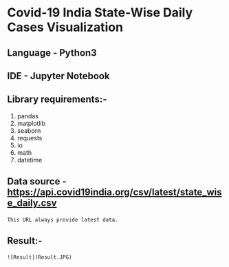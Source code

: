 # Covid-19 India State-Wise Daily Cases Visualization

## Language - Python3

## IDE - Jupyter Notebook

## Library requirements:-
1. pandas
2. matplotlib
3. seaborn
4. requests
5. io
6. math
7. datetime

## Data source - https://api.covid19india.org/csv/latest/state_wise_daily.csv 
    This URL always provide latest data.
    
## Result:-
    ![Result](Result.JPG)

